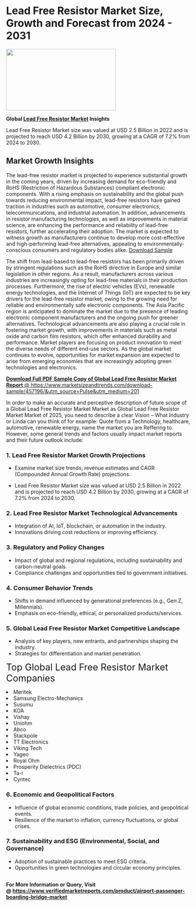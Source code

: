 <H1>Lead Free Resistor Market Size, Growth and Forecast from 2024 - 2031</H1><img class="aligncenter size-medium wp-image-584254" src="https://thirdeyenews.in/wp-content/uploads/2024/09/Global-Market-Research-300x168.jpeg" alt="" width="300" height="168" /><p><strong>Global&nbsp;<a href="https://www.marketsizeandtrends.com/download-sample/457196/&amp;utm_source=Pulse&amp;utm_medium=201">Lead Free Resistor Market</a> Insights</strong></p><p>Lead Free Resistor Market size was valued at USD 2.5 Billion in 2022 and is projected to reach USD 4.2 Billion by 2030, growing at a CAGR of 7.2% from 2024 to 2030.</p><p><h2>Market Growth Insights</h2> <p>The lead-free resistor market is projected to experience substantial growth in the coming years, driven by increasing demand for eco-friendly and RoHS (Restriction of Hazardous Substances) compliant electronic components. With a rising emphasis on sustainability and the global push towards reducing environmental impact, lead-free resistors have gained traction in industries such as automotive, consumer electronics, telecommunications, and industrial automation. In addition, advancements in resistor manufacturing technologies, as well as improvements in material science, are enhancing the performance and reliability of lead-free resistors, further accelerating their adoption. The market is expected to witness growth as manufacturers continue to develop more cost-effective and high-performing lead-free alternatives, appealing to environmentally-conscious consumers and regulatory bodies alike. <a href="#">Download Sample</a> </p> <p>The shift from lead-based to lead-free resistors has been primarily driven by stringent regulations such as the RoHS directive in Europe and similar legislation in other regions. As a result, manufacturers across various industries are increasingly opting for lead-free materials in their production processes. Furthermore, the rise of electric vehicles (EVs), renewable energy technologies, and the Internet of Things (IoT) are expected to be key drivers for the lead-free resistor market, owing to the growing need for reliable and environmentally safe electronic components. The Asia Pacific region is anticipated to dominate the market due to the presence of leading electronic component manufacturers and the ongoing push for greener alternatives. Technological advancements are also playing a crucial role in fostering market growth, with improvements in materials such as metal oxide and carbon film resistors, which offer enhanced durability and performance. Market players are focusing on product innovation to meet the diverse needs of different end-use sectors. As the global market continues to evolve, opportunities for market expansion are expected to arise from emerging economies that are increasingly adopting green technologies and electronics. <a href="#"></p><p><span class=""><strong>Download Full PDF Sample Copy of Global Lead Free Resistor Market Report</strong> @ <a href="https://www.marketsizeandtrends.com/download-sample/457196/&amp;utm_source=Pulse&amp;utm_medium=201" target="_blank">https://www.marketsizeandtrends.com/download-sample/457196/&amp;utm_source=Pulse&amp;utm_medium=201</a></span></p><p>In order to make an accurate and perceptive description of future scope of a Global&nbsp;Lead Free Resistor Market Market as Global&nbsp;Lead Free Resistor Market Market of 2025, you need to describe a clear Vision &ndash; What Industry or Linda can you think of for example: Quote from a Technology, healthcare, automotive, renewable energy, name the market you are Reffering to. However, some general trends and factors usually impact market reports and their future outlook include:</p><h3>1.&nbsp;<strong>Lead Free Resistor Market Growth Projections</strong></h3><ul><li>Examine market size trends, revenue estimates and CAGR (Compounded Annual Growth Rate) projections.</li><li><p>Lead Free Resistor Market size was valued at USD 2.5 Billion in 2022 and is projected to reach USD 4.2 Billion by 2030, growing at a CAGR of 7.2% from 2024 to 2030.</p></li></ul><h3>2.&nbsp;<strong>Lead Free Resistor Market Technological Advancements</strong></h3><ul><li>Integration of AI, IoT, blockchain, or automation in the industry.</li><li>Innovations driving cost reductions or improving efficiency.</li></ul><h3>3.&nbsp;<strong>Regulatory and Policy Changes</strong></h3><ul><li>Impact of global and regional regulations, including sustainability and carbon-neutral goals.</li><li>Compliance challenges and opportunities tied to government initiatives.</li></ul><h3>4.&nbsp;<strong>Consumer Behavior Trends</strong></h3><ul><li>Shifts in demand influenced by generational preferences (e.g., Gen Z, Millennials).</li><li>Emphasis on eco-friendly, ethical, or personalized products/services.</li></ul><h3>5.&nbsp;<strong>Global Lead Free Resistor Market Competitive Landscape</strong></h3><ul><li>Analysis of key players, new entrants, and partnerships shaping the industry.</li><li>Strategies for differentiation and market penetration.</li></ul><p data-pm-slice="1 1 []"><span style="color: inherit; font-family: inherit; font-size: 25px;">Top Global Lead Free Resistor Market Companies</span></p><div class="" data-test-id=""><p><li>Meritek</li><li> Samsung Electro-Mechanics</li><li> Susumu</li><li> KOA</li><li> Vishay</li><li> Uniohm</li><li> Abco</li><li> Stackpole</li><li> TT Electronics</li><li> Viking Tech</li><li> Yageo</li><li> Royal Ohm</li><li> Prosperity Dielectrics (PDC)</li><li> Ta-i</li><li> Cyntec</li></p></div><h3>6.&nbsp;<strong>Economic and Geopolitical Factors</strong></h3><ul><li>Influence of global economic conditions, trade policies, and geopolitical events.</li><li>Resilience of the market to inflation, currency fluctuations, or global crises.</li></ul><h3>7.&nbsp;<strong>Sustainability and ESG (Environmental, Social, and Governance)</strong></h3><ul><li>Adoption of sustainable practices to meet ESG criteria.</li><li>Opportunities in green technologies and circular economy principles.</li></ul><h2><strong style="font-size: 14px;">For More Information or Query, Visit @&nbsp;</strong><a style="background-color: #ffffff; font-size: 14px;" href="https://www.marketsizeandtrends.com/report/lead-free-resistor-market/" target="_blank">https://www.verifiedmarketreports.com/product/airport-passenger-boarding-bridge-market</a></h2>

